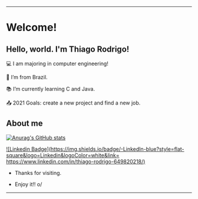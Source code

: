 ----------------------------------------------------------------------------

# Welcome!

 

## Hello, world. I'm Thiago Rodrigo!

 

:computer: I am majoring in computer engineering!

:house_with_garden: I’m from Brazil.

:books: I’m currently learning C and Java.

:outbox_tray: 2021 Goals: create a new project and find a new job.

 

## About me

[![Anurag's GitHub stats](https://github-readme-stats.vercel.app/api?username=RodSalg)](https://github.com/RodSalg/github-readme-stats)


[![Linkedin Badge](https://img.shields.io/badge/-LinkedIn-blue?style=flat-square&logo=Linkedin&logoColor=white&link= https://www.linkedin.com/in/thiago-rodrigo-649820218/)]( https://www.linkedin.com/in/thiago-rodrigo-649820218/)



- Thanks for visiting.

- Enjoy it!! o/

----------------------------------------------------------------------------------
